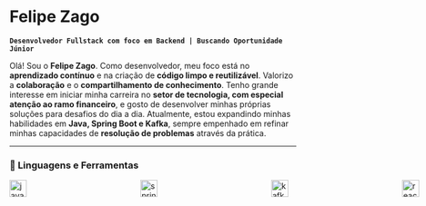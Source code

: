 # Felipe Zago

**`Desenvolvedor Fullstack com foco em Backend | Buscando Oportunidade Júnior`**

Olá\! Sou o **Felipe Zago**. Como desenvolvedor, meu foco está no **aprendizado contínuo** e na criação de **código limpo e reutilizável**. Valorizo a **colaboração** e o **compartilhamento de conhecimento**. Tenho grande interesse em iniciar minha carreira no **setor de tecnologia, com especial atenção ao ramo financeiro**, e gosto de desenvolver minhas próprias soluções para desafios do dia a dia. Atualmente, estou expandindo minhas habilidades em **Java, Spring Boot e Kafka**, sempre empenhado em refinar minhas capacidades de **resolução de problemas** através da prática.

------

### 🧰 Linguagens e Ferramentas

<div style="display: flex; align-items: center; gap: 200px;">
  <img src="https://cdn.jsdelivr.net/gh/devicons/devicon/icons/java/java-original.svg" height="30" alt="java logo" />
  <img src="https://cdn.jsdelivr.net/gh/devicons/devicon/icons/spring/spring-original.svg" height="30" alt="spring logo" />
  <img src="https://cdn.jsdelivr.net/gh/devicons/devicon/icons/apachekafka/apachekafka-original.svg" height="30" alt="kafka logo" />
  <img src="https://cdn.jsdelivr.net/gh/devicons/devicon/icons/react/react-original.svg" height="30" alt="react logo" />
  <img src="https://cdn.jsdelivr.net/gh/devicons/devicon/icons/angularjs/angularjs-original.svg" height="30" alt="angular logo" />
  <img src="https://cdn.jsdelivr.net/gh/devicons/devicon/icons/postgresql/postgresql-original.svg" height="30" alt="postgresql logo" />
  <img src="https://cdn.jsdelivr.net/gh/devicons/devicon/icons/docker/docker-original.svg" height="30" alt="docker logo" />
  <img src="https://cdn.jsdelivr.net/gh/devicons/devicon/icons/mongodb/mongodb-original.svg" height="30" alt="mongodb logo" />
  <img src="https://cdn.jsdelivr.net/gh/devicons/devicon/icons/git/git-original.svg" height="30" alt="git logo" />
  <img src="https://cdn.jsdelivr.net/gh/devicons/devicon/icons/github/github-original.svg" height="30" alt="github logo" />
</div>
